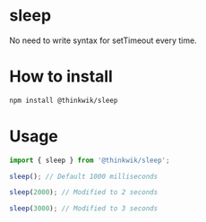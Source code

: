 # sleep

No need to write syntax for setTimeout every time.

# How to install

```bash
npm install @thinkwik/sleep
```

# Usage

```typescript
import { sleep } from '@thinkwik/sleep';

sleep(); // Default 1000 milliseconds

sleep(2000); // Modified to 2 seconds

sleep(3000); // Modified to 3 seconds
```
